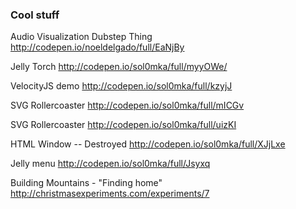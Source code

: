 ### Cool stuff

Audio Visualization Dubstep Thing
http://codepen.io/noeldelgado/full/EaNjBy

Jelly Torch
http://codepen.io/sol0mka/full/myyOWe/

VelocityJS demo
http://codepen.io/sol0mka/full/kzyjJ

SVG Rollercoaster
http://codepen.io/sol0mka/full/mICGv

SVG Rollercoaster
http://codepen.io/sol0mka/full/uizKI

HTML Window -- Destroyed
http://codepen.io/sol0mka/full/XJjLxe

Jelly menu
http://codepen.io/sol0mka/full/Jsyxq

Building Mountains - "Finding home"
http://christmasexperiments.com/experiments/7
